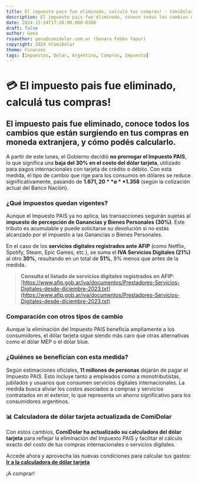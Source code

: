```yaml
---
title: El impuesto pais fue eliminado, calculá tus compras! - ComiDolar
description: El impuesto pais fue eliminado, conoce todos los cambios que están surgiendo en tus compras en moneda extranjera, y cómo podés calcularlo.
date: 2024-12-24T17:20:00.000-0300
draft: false
author: Gena
rssauthor: gena@comidolar.com.ar (Genaro Febbo Yapur)
copyright: 2024 ©️ComiDolar
theme: Finanzas
tags: [Impuestos, Dolar, Argentina, Compras, Impuesto]
---
```

# 💳 El impuesto pais fue eliminado, calculá tus compras!

## El impuesto pais fue eliminado, conoce todos los cambios que están surgiendo en tus compras en moneda extranjera, y cómo podés calcularlo.

A partir de este lunes, el Gobierno decidió **no prorrogar el Impuesto PAIS**, lo que significa una **baja del 30% en el costo del dólar tarjeta**, utilizado para pagos internacionales con tarjeta de crédito o débito. Con esta medida, el tipo de cambio que rige para los consumos en dólares se reduce significativamente, pasando de **$1.671,20** a **$1.358** (según la cotización actual del Banco Nación).

### ¿Qué impuestos quedan vigentes?

Aunque el Impuesto PAIS ya no aplica, las transacciones seguirán sujetas al **impuesto de percepción de Ganancias y Bienes Personales (30%)**. Este tributo es acumulable y puede solicitarse su devolución si no estás alcanzado por el impuesto a las Ganancias o Bienes Personales.

En el caso de los **servicios digitales registrados ante AFIP** (como Netflix, Spotify, Steam, Epic Games, etc.), se suma el **IVA Servicios Digitales (21%)** al otro **30%**, resultando en un total de **51%**, 9% menos que antes de la medida.

> **Consulta el listado de servicios digitales registrados en AFIP:**  
[https://www.afip.gob.ar/iva/documentos/Prestadores-Servicios-Digitales-desde-diciembre-2023.txt](https://www.afip.gob.ar/iva/documentos/Prestadores-Servicios-Digitales-desde-diciembre-2023.txt)

### Comparación con otros tipos de cambio

Aunque la eliminación del Impuesto PAIS beneficia ampliamente a los consumidores, el dólar tarjeta sigue siendo más caro que otras alternativas como el dólar MEP o el dólar blue.

### ¿Quiénes se benefician con esta medida?

Según estimaciones oficiales, **11 millones de personas** dejarán de pagar el Impuesto PAIS. Esto incluye tanto a empleados como a monotributistas, jubilados y usuarios que consumen servicios digitales internacionales. La medida busca aliviar los costos asociados a compras y servicios contratados en el exterior, lo que representa un ahorro significativo para los consumidores argentinos.

### 📊 Calculadora de dólar tarjeta actualizada de ComiDolar

Con estos cambios, **ComiDolar ha actualizado su calculadora del dólar tarjeta** para reflejar la eliminación del Impuesto PAIS y facilitar el cálculo exacto del costo de tus compras internacionales o servicios digitales.  

Accede ahora y aprovecha las nuevas condiciones para calcular tus gastos:  
[**Ir a la calculadora de dólar tarjeta**](https://comidolar.com.ar/calculadora)

¡A comprar!